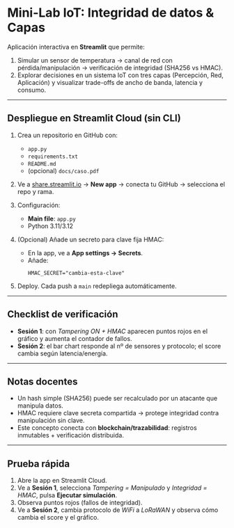 # Mini-Lab IoT: Integridad de datos & Capas

Aplicación interactiva en **Streamlit** que permite:
1. Simular un sensor de temperatura → canal de red con pérdida/manipulación → verificación de integridad (SHA256 vs HMAC).
2. Explorar decisiones en un sistema IoT con tres capas (Percepción, Red, Aplicación) y visualizar trade-offs de ancho de banda, latencia y consumo.

---

## Despliegue en Streamlit Cloud (sin CLI)

1. Crea un repositorio en GitHub con:
   - `app.py`
   - `requirements.txt`
   - `README.md`
   - (opcional) `docs/caso.pdf`

2. Ve a [share.streamlit.io](https://iot-integridad-lab.streamlit.app/) → **New app** → conecta tu GitHub → selecciona el repo y rama.

3. Configuración:
   - **Main file**: `app.py`
   - Python 3.11/3.12

4. (Opcional) Añade un secreto para clave fija HMAC:
   - En la app, ve a **App settings → Secrets**.
   - Añade:
     ```
     HMAC_SECRET="cambia-esta-clave"
     ```

5. Deploy. Cada push a `main` redepliega automáticamente.

---

## Checklist de verificación

- **Sesión 1**: con *Tampering ON + HMAC* aparecen puntos rojos en el gráfico y aumenta el contador de fallos.
- **Sesión 2**: el bar chart responde al nº de sensores y protocolo; el score cambia según latencia/energía.

---

## Notas docentes

- Un hash simple (SHA256) puede ser recalculado por un atacante que manipula datos.
- HMAC requiere clave secreta compartida → protege integridad contra manipulación sin clave.
- Este concepto conecta con **blockchain/trazabilidad**: registros inmutables + verificación distribuida.

---

## Prueba rápida

1. Abre la app en Streamlit Cloud.
2. Ve a **Sesión 1**, selecciona *Tampering = Manipulado* y *Integridad = HMAC*, pulsa **Ejecutar simulación**.
3. Observa puntos rojos (fallos de integridad).
4. Ve a **Sesión 2**, cambia protocolo de *WiFi* a *LoRaWAN* y observa cómo cambia el score y el gráfico.
